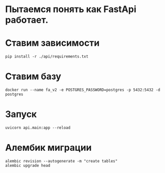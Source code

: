 # Пытаемся понять как FastApi работает.


# Ставим зависимости

```
pip install -r ./api/requirements.txt
```

# Ставим базу
```
docker run --name fa_v2 -e POSTGRES_PASSWORD=postgres -p 5432:5432 -d postgres
```

# Запуск
```
uvicorn api.main:app --reload
```

# Алембик миграции

```
alembic revision --autogenerate -m "create tables"
alembic upgrade head
```
